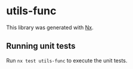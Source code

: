 # utils-func

This library was generated with [Nx](https://nx.dev).

## Running unit tests

Run `nx test utils-func` to execute the unit tests.
